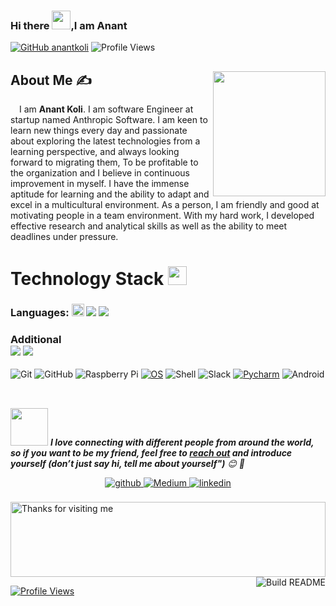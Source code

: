 ### Hi there <img src="https://raw.githubusercontent.com/TheDudeThatCode/TheDudeThatCode/master/Assets/Hi.gif" width=30 height=30>,I am Anant 

<!--[![Linkedin: Anant Koli](https://img.shields.io/badge/-Anant-blue?style=flat-square&logo=Linkedin&logoColor=white&link="https://www.linkedin.com/in/anant-koli")]-->
[![GitHub anantkoli](https://img.shields.io/github/followers/anantkoli?label=follow&style=social)](https://github.com/anantkoli)
![Profile Views](https://komarev.com/ghpvc/?username=anantkoli&style=flat-square)

<!--About Me-->
<div>
  <p>
    <img src="https://raw.githubusercontent.com/TheDudeThatCode/TheDudeThatCode/master/Assets/Developer.gif" width=180 height=200 align='right'>
  </p>
  
## About Me ✍
  <p>  
      &emsp;I am <b> Anant Koli</b>. I am software Engineer at startup named Anthropic Software. I am keen to learn new things every day and passionate about exploring the latest technologies from a learning perspective, and always looking forward to migrating them, To be profitable to the organization and I believe in continuous improvement in myself. I have the immense aptitude for learning and the ability to adapt and excel in a multicultural environment. As a person, I am friendly and good at motivating people in a team environment. With my hard work, I developed
effective research and analytical skills as well as the ability to meet deadlines under pressure. 
  </p>
</div>

<!--technical skills-->
# Technology Stack <img src="https://media.giphy.com/media/WUlplcMpOCEmTGBtBW/giphy.gif" width="30">

<h3>Languages:
<img src="https://img.shields.io/badge/python-3776AB.svg?&style=flat-round&logo=python&logoColor=white" height="20"/>
<img src="https://img.shields.io/badge/-Java-FFA500?style=flat-round&logo=Java&logoColor=white"/>
<img src="https://img.shields.io/badge/SQL-black?style=flat-round&logo=mysql&logoColor=white"/>  
</h3>

<!--
<h3> Frameworks:
</h3>
-->

<h3>Additional</br>
  <img src="https://img.shields.io/badge/-HTML-E34F26?style=flat-round&logo=html5&logoColor=white"/>
  <img src="https://img.shields.io/badge/-CSS-1572B6?style=flat-round&logo=css3"/>
</h3>

![Git](https://img.shields.io/badge/-Git-black?style=flat-square&logo=git)
![GitHub](https://img.shields.io/badge/-GitHub-181717?style=flat-square&logo=github)
![Raspberry Pi](https://img.shields.io/badge/-Raspberry%20Pi-C51A4A?style=flat-square&logo=Raspberry-Pi)
[![OS](https://img.shields.io/badge/OS-Linux-informational?style=flat-square&logo=linux&logoColor=white)](https://en.wikipedia.org/wiki/Linux)
![Shell](https://img.shields.io/badge/-Shell-blasck?style=plastic&logo=Shell)
![Slack](https://img.shields.io/badge/-Slack-E01563?style=flat-square&logo=Slack&logoColor=white)
[![Pycharm](https://img.shields.io/badge/IDE-PyCharm-yellow?style=flat-square&logo=JetBrains)](https://www.jetbrains.com/pycharm/)
![Android](https://img.shields.io/badge/-Android-black?logo=android&style=social)&nbsp;&nbsp;

<!--footer-->
##
<img src="https://media.giphy.com/media/LnQjpWaON8nhr21vNW/giphy.gif" width="60"> <em><b>I love connecting with different people from around the world, so if you want to be my friend, feel free to [reach out](https://www.linkedin.com/in/anant-koli/) and introduce yourself (don’t just say hi, tell me about yourself")</b> 😊 💜</em>


<div align="center">
<a href="https://github.com/anantkoli" target="_blank">
<img src=https://img.shields.io/badge/github-%2324292e.svg?&style=for-the-badge&logo=github&logoColor=white alt=github style="margin-bottom: 5px;" />
</a>
<a href="https://medium.com/@anantkoli6430" target="_blank"><img alt="Medium" src="https://img.shields.io/badge/medium-%2312100E.svg?&style=for-the-badge&logo=medium&logoColor=white" />
</a>
<a href="https://www.linkedin.com/in/anant-koli" target="_blank">
<img src=https://img.shields.io/badge/linkedin-%231E77B5.svg?&style=for-the-badge&logo=linkedin&logoColor=white alt=linkedin style="margin-bottom: 5px;" />
</a>

</div>
<br/>  
   
<img height="120" alt="Thanks for visiting me" width="100%" src="https://raw.githubusercontent.com/BrunnerLivio/brunnerlivio/master/images/marquee.svg" />
<a href="https://github.com/anant-koli/anant"><img src="https://github.com/simonw/simonw/workflows/Build%20README/badge.svg" align="right" alt="Build README">


<!--
### Connect with me
[<img target="_blank" src="https://img.icons8.com/bubbles/100/000000/secured-letter.png">](mailto:anantkoli@protonmail.com)

-->

![Profile Views](https://komarev.com/ghpvc/?username=anantkoli&style=flat-square)
